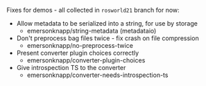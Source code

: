 Fixes for demos - all collected in `rosworld21` branch for now:
* Allow metadata to be serialized into a string, for use by storage
  * emersonknapp/string-metadata (metadataio)
* Don't preprocess bag files twice - fix crash on file compression 
  * emersonknapp/no-preprocess-twice
* Present converter plugin choices correctly
  * emersonknapp/converter-plugin-choices
* Give introspection TS to the converter 
  * emersonknapp/converter-needs-introspection-ts

